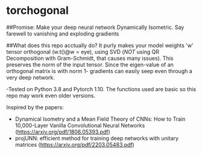 # torchogonal
##Promise: 
Make your deep neural network Dynamically Isometric. Say farewell to vanishing and exploding gradients 

##What does this repo acctually do? 
It purly makes your model weights 'w' tensor orthogonal (w.t()@w = eye), using SVD (*NOT* using QR Decomposition with Gram-Schmidt, that causes many issues).
This preserves the norm of the input tensor. Since the eigen-value of an orthogonal matrix is with norm 1- gradients can easily seep even through a very deep network.



-Tested on Python 3.8 and Pytorch 1.10.
The functions used are basic so this repo may work even older versions.

Inspired by the papers:
- Dynamical Isometry and a Mean Field Theory of CNNs: How to Train 10,000-Layer Vanilla Convolutional Neural Networks (https://arxiv.org/pdf/1806.05393.pdf)
- projUNN: efficient method for training deep networks with unitary matrices (https://arxiv.org/pdf/2203.05483.pdf)
